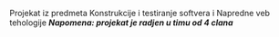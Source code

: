 Projekat iz predmeta Konstrukcije i testiranje softvera i Napredne veb tehologije
***Napomena: projekat je radjen u timu od 4 clana***
